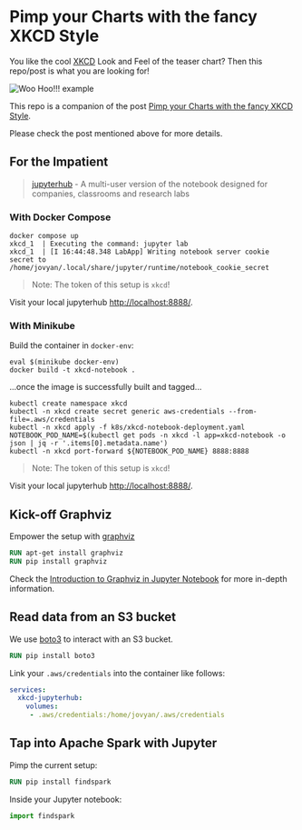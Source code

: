 # Pimp your Charts with the fancy XKCD Style

You like the cool [XKCD](http://xkcdgraphs.com/) Look and Feel of the teaser chart?
Then this repo/post is what you are looking for!

![Woo Hoo!!! example](https://devops.datenkollektiv.de/assets/images/2018/11/xkcd-teaser.svg)

This repo is a companion of the post [Pimp your Charts with the fancy XKCD Style](https://devops.datenkollektiv.de/pimp-your-charts-with-the-fancy-xkcd-style.html).

Please check the post mentioned above for more details.

## For the Impatient

> [jupyterhub](https://jupyter.org/hub) - A multi-user version of the notebook designed for companies, classrooms and research labs

### With Docker Compose

```shell
docker compose up
xkcd_1  | Executing the command: jupyter lab
xkcd_1  | [I 16:44:48.348 LabApp] Writing notebook server cookie secret to /home/jovyan/.local/share/jupyter/runtime/notebook_cookie_secret
```

> Note: The token of this setup is `xkcd`!

Visit your local jupyterhub [http://localhost:8888/](http://localhost:8888/).

### With Minikube

Build the container in `docker-env`:

```shell
eval $(minikube docker-env)
docker build -t xkcd-notebook .
```

...once the image is successfully built and tagged...

```shell
kubectl create namespace xkcd
kubectl -n xkcd create secret generic aws-credentials --from-file=.aws/credentials
kubectl -n xkcd apply -f k8s/xkcd-notebook-deployment.yaml
NOTEBOOK_POD_NAME=$(kubectl get pods -n xkcd -l app=xkcd-notebook -o json | jq -r '.items[0].metadata.name')
kubectl -n xkcd port-forward ${NOTEBOOK_POD_NAME} 8888:8888
```

> Note: The token of this setup is `xkcd`!

Visit your local jupyterhub [http://localhost:8888/](http://localhost:8888/).

## Kick-off Graphviz

Empower the setup with [graphviz](https://graphviz.org/)

```Dockerfile
RUN apt-get install graphviz
RUN pip install graphviz
```

Check the [Introduction to Graphviz in Jupyter Notebook](https://h1ros.github.io/posts/introduction-to-graphviz-in-jupyter-notebook/) for more in-depth information. 

## Read data from an S3 bucket

We use [boto3](https://pypi.org/project/boto3/) to interact with an S3 bucket.

```Dockerfile
RUN pip install boto3
```

Link your `.aws/credentials` into the container like follows:

```yaml
services:
  xkcd-jupyterhub:
    volumes:
     - .aws/credentials:/home/jovyan/.aws/credentials
```

[](https://boto3.amazonaws.com/v1/documentation/api/latest/reference/services/s3.html#bucket)

## Tap into Apache Spark with Jupyter

Pimp the current setup:

```Dockerfile
RUN pip install findspark
```

Inside your Jupyter notebook:

```Python
import findspark
```
